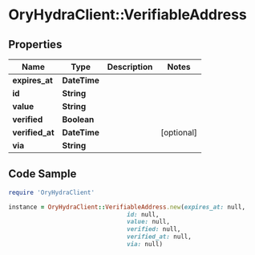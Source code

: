 # OryHydraClient::VerifiableAddress

## Properties

Name | Type | Description | Notes
------------ | ------------- | ------------- | -------------
**expires_at** | **DateTime** |  | 
**id** | **String** |  | 
**value** | **String** |  | 
**verified** | **Boolean** |  | 
**verified_at** | **DateTime** |  | [optional] 
**via** | **String** |  | 

## Code Sample

```ruby
require 'OryHydraClient'

instance = OryHydraClient::VerifiableAddress.new(expires_at: null,
                                 id: null,
                                 value: null,
                                 verified: null,
                                 verified_at: null,
                                 via: null)
```


